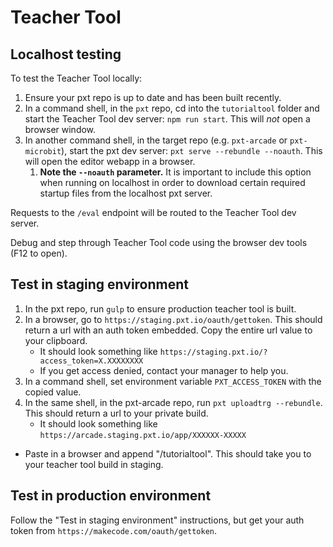 # Teacher Tool

## Localhost testing

To test the Teacher Tool locally:

1. Ensure your pxt repo is up to date and has been built recently.
2. In a command shell, in the `pxt` repo, cd into the `tutorialtool` folder and start the Teacher Tool dev server: `npm run start`. This will *not* open a browser window.
3. In another command shell, in the target repo (e.g. `pxt-arcade` or `pxt-microbit`), start the pxt dev server: `pxt serve --rebundle --noauth`. This will open the editor webapp in a browser.
   1. **Note the `--noauth` parameter.** It is important to include this option when running on localhost in order to download certain required startup files from the localhost pxt server.

Requests to the `/eval` endpoint will be routed to the Teacher Tool dev server.

Debug and step through Teacher Tool code using the browser dev tools (F12 to open).


## Test in staging environment

1. In the pxt repo, run `gulp` to ensure production teacher tool is built.
2. In a browser, go to `https://staging.pxt.io/oauth/gettoken`. This should return a url with an auth token embedded. Copy the entire url value to your clipboard.
   - It should look something like `https://staging.pxt.io/?access_token=X.XXXXXXXX`
   - If you get access denied, contact your manager to help you.
3. In a command shell, set environment variable `PXT_ACCESS_TOKEN` with the copied value.
4. In the same shell, in the pxt-arcade repo, run `pxt uploadtrg --rebundle`. This should return a url to your private build.
   - It should look something like `https://arcade.staging.pxt.io/app/XXXXXX-XXXXX`
 - Paste in a browser and append "/tutorialtool". This should take you to your teacher tool build in staging.

## Test in production environment

Follow the "Test in staging environment" instructions, but get your auth token from `https://makecode.com/oauth/gettoken`.